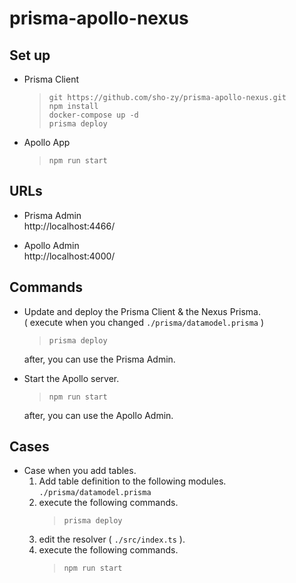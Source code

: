 # prisma-apollo-nexus
## Set up
- Prisma Client
  > `git https://github.com/sho-zy/prisma-apollo-nexus.git`  
  > `npm install`  
  > `docker-compose up -d`  
  > `prisma deploy`  

- Apollo App
  > `npm run start`  

## URLs
- Prisma Admin  
  http://localhost:4466/

- Apollo Admin  
  http://localhost:4000/

## Commands
- Update and deploy the Prisma Client & the Nexus Prisma.  
  ( execute when you changed `./prisma/datamodel.prisma` )  
  > `prisma deploy`

  after, you can use the Prisma Admin.

- Start the Apollo server. 
  > `npm run start`  

  after, you can use the Apollo Admin.

## Cases
- Case when you add tables.
  1. Add table definition to the following modules.  
   `./prisma/datamodel.prisma`  
  2. execute the following commands.  
        > `prisma deploy`  
  3. edit the resolver ( `./src/index.ts` ).  
  4. execute the following commands.  
        > `npm run start`  
